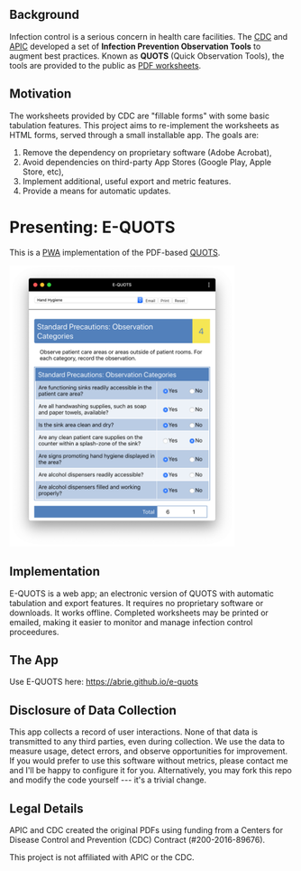 ## Background

Infection control is a serious concern in health care facilities. The [CDC](https://cdc.gov) and [APIC](http://https://www.apic.org) developed a set of **Infection Prevention Observation Tools** to augment best practices. Known as **QUOTS** (Quick Observation Tools), the tools are provided to the public as [PDF worksheets](https://www.cdc.gov/infectioncontrol/tools/quots.html).

## Motivation

The worksheets provided by CDC are "fillable forms" with some basic tabulation features. This project aims to re-implement the worksheets as HTML forms, served through a small installable app. The goals are:

1. Remove the dependency on proprietary software (Adobe Acrobat),
2. Avoid dependencies on third-party App Stores (Google Play, Apple Store, etc),
3. Implement additional, useful export and metric features.
4. Provide a means for automatic updates.

# Presenting: E-QUOTS

This is a [PWA](https://developer.mozilla.org/en-US/docs/Web/Progressive_web_apps) implementation of the PDF-based [QUOTS](https://www.cdc.gov/infectioncontrol/tools/quots.html).

<img src="pwa-screenshot.png" width="400">

## Implementation

E-QUOTS is a web app; an electronic version of QUOTS with automatic tabulation and export features. It requires no proprietary software or downloads. It works offline. Completed worksheets may be printed or emailed, making it easier to monitor and manage infection control proceedures.

## The App

Use E-QUOTS here: https://abrie.github.io/e-quots

## Disclosure of Data Collection

This app collects a record of user interactions. None of that data is transmitted to any third parties, even during collection. We use the data to measure usage, detect errors, and observe opportunities for improvement. If you would prefer to use this software without metrics, please contact me and I'll be happy to configure it for you. Alternatively, you may fork this repo and modify the code yourself --- it's a trivial change.

## Legal Details

APIC and CDC created the original PDFs using funding from a Centers for Disease Control and Prevention (CDC) Contract (#200-2016-89676).

This project is not affiliated with APIC or the CDC.
